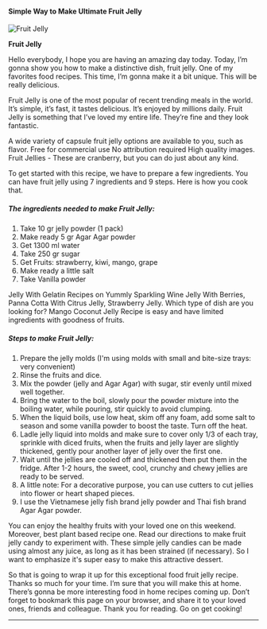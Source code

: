             

#### Simple Way to Make Ultimate Fruit Jelly

![Fruit Jelly](https://img-global.cpcdn.com/recipes/2507032_9423202cf867ae2e/751x532cq70/fruit-jelly-recipe-main-photo.jpg)

**Fruit Jelly**

Hello everybody, I hope you are having an amazing day today. Today, I’m gonna show you how to make a distinctive dish, fruit jelly. One of my favorites food recipes. This time, I’m gonna make it a bit unique. This will be really delicious.

Fruit Jelly is one of the most popular of recent trending meals in the world. It’s simple, it’s fast, it tastes delicious. It’s enjoyed by millions daily. Fruit Jelly is something that I’ve loved my entire life. They’re fine and they look fantastic.

A wide variety of capsule fruit jelly options are available to you, such as flavor. Free for commercial use No attribution required High quality images. Fruit Jellies - These are cranberry, but you can do just about any kind.

To get started with this recipe, we have to prepare a few ingredients. You can have fruit jelly using 7 ingredients and 9 steps. Here is how you cook that.

##### The ingredients needed to make Fruit Jelly:

1.  Take 10 gr jelly powder (1 pack)
2.  Make ready 5 gr Agar Agar powder
3.  Get 1300 ml water
4.  Take 250 gr sugar
5.  Get Fruits: strawberry, kiwi, mango, grape
6.  Make ready a little salt
7.  Take Vanilla powder

Jelly With Gelatin Recipes on Yummly Sparkling Wine Jelly With Berries, Panna Cotta With Citrus Jelly, Strawberry Jelly. Which type of dish are you looking for? Mango Coconut Jelly Recipe is easy and have limited ingredients with goodness of fruits.

##### Steps to make Fruit Jelly:

1.  Prepare the jelly molds (I'm using molds with small and bite-size trays: very convenient)
2.  Rinse the fruits and dice.
3.  Mix the powder (jelly and Agar Agar) with sugar, stir evenly until mixed well together.
4.  Bring the water to the boil, slowly pour the powder mixture into the boiling water, while pouring, stir quickly to avoid clumping.
5.  When the liquid boils, use low heat, skim off any foam, add some salt to season and some vanilla powder to boost the taste. Turn off the heat.
6.  Ladle jelly liquid into molds and make sure to cover only 1/3 of each tray, sprinkle with diced fruits, when the fruits and jelly layer are slightly thickened, gently pour another layer of jelly over the first one.
7.  Wait until the jellies are cooled off and thickened then put them in the fridge. After 1-2 hours, the sweet, cool, crunchy and chewy jellies are ready to be served.
8.  A little note: For a decorative purpose, you can use cutters to cut jellies into flower or heart shaped pieces.
9.  I use the Vietnamese jelly fish brand jelly powder and Thai fish brand Agar Agar powder.

You can enjoy the healthy fruits with your loved one on this weekend. Moreover, best plant based recipe one. Read our directions to make fruit jelly candy to experiment with. These simple jelly candies can be made using almost any juice, as long as it has been strained (if necessary). So I want to emphasize it's super easy to make this attractive dessert.

So that is going to wrap it up for this exceptional food fruit jelly recipe. Thanks so much for your time. I’m sure that you will make this at home. There’s gonna be more interesting food in home recipes coming up. Don’t forget to bookmark this page on your browser, and share it to your loved ones, friends and colleague. Thank you for reading. Go on get cooking!

* * *